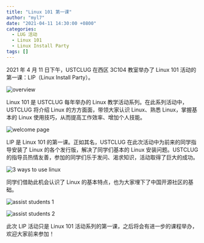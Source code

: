 ```yaml
---
title: "Linux 101 第一课"
author: "myl7"
date: "2021-04-11 14:30:00 +0800"
categories:
  - LUG 活动
  - Linux 101
  - Linux Install Party
tags: []
---
```


2021 年 4 月 11 日下午，USTCLUG 在西区 3C104 教室举办了 Linux 101 活动的第一课：LIP（Linux Install Party）。

![overview](http://ftp.lug.ustc.edu.cn/%E6%B4%BB%E5%8A%A8/2021.04.11_Linux_101_%E7%AC%AC%E4%B8%80%E8%AF%BE_%E6%9A%A8_Linux_Install_Party/photos/_DSC3854.JPG)

Linux 101 是 USTCLUG 每年举办的 Linux 教学活动系列。在此系列活动中，USTCLUG 将介绍 Linux 的方方面面，带领大家认识 Linux、熟悉 Linux，掌握基本的 Linux 使用技巧，从而提高工作效率、增加个人技能。

![welcome page](http://ftp.lug.ustc.edu.cn/%E6%B4%BB%E5%8A%A8/2021.04.11_Linux_101_%E7%AC%AC%E4%B8%80%E8%AF%BE_%E6%9A%A8_Linux_Install_Party/photos/_DSC3844.JPG)

LIP 是 Linux 101 的第一课。正如其名，USTCLUG 在此次活动中为前来的同学指导安装了 Linux 的各个发行版，解决了同学们基本的 Linux 安装问题。USTCLUG 的指导员热情友善，参加的同学们乐于发问、渴求知识，活动取得了巨大的成功。

![3 ways to use linux](http://ftp.lug.ustc.edu.cn/%E6%B4%BB%E5%8A%A8/2021.04.11_Linux_101_%E7%AC%AC%E4%B8%80%E8%AF%BE_%E6%9A%A8_Linux_Install_Party/photos/_DSC3899.JPG)

同学们借助此机会认识了 Linux 的基本特点，也为大家埋下了中国开源社区的基础。

![assist students 1](http://ftp.lug.ustc.edu.cn/%E6%B4%BB%E5%8A%A8/2021.04.11_Linux_101_%E7%AC%AC%E4%B8%80%E8%AF%BE_%E6%9A%A8_Linux_Install_Party/photos/_DSC3983.JPG)

![assist students 2](http://ftp.lug.ustc.edu.cn/%E6%B4%BB%E5%8A%A8/2021.04.11_Linux_101_%E7%AC%AC%E4%B8%80%E8%AF%BE_%E6%9A%A8_Linux_Install_Party/photos/_DSC3990.JPG)

此次 LIP 活动只是 Linux 101 活动系列的第一课，之后将会有进一步的课程举办，欢迎大家前来参加！

